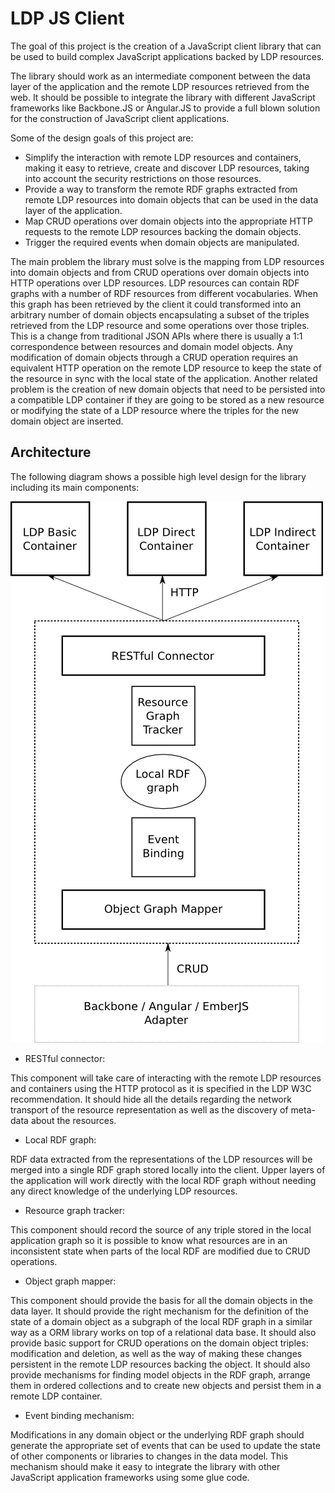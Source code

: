 LDP JS Client
=============


The goal of this project is the creation of a JavaScript client library that can be used to build complex JavaScript applications backed by LDP resources.

The library should work as an intermediate component between the data layer of the application and the remote LDP resources retrieved from the web. It should be possible to integrate the library with different JavaScript frameworks like Backbone.JS or Angular.JS to provide a full blown solution for the construction of JavaScript client applications.

Some of the design goals of this project are:

- Simplify the interaction with remote LDP resources and containers, making it easy to retrieve, create and discover LDP resources, taking into account the security restrictions on those resources.
- Provide a way to transform the remote RDF graphs extracted from remote LDP resources into domain objects that can be used in the data layer of the application.
- Map CRUD operations over domain objects into the appropriate HTTP requests to the remote LDP resources backing the domain objects.
- Trigger the required events when domain objects are manipulated.


The main problem the library must solve is the mapping from LDP resources into domain objects and from CRUD operations over domain objects into HTTP operations over LDP resources.
LDP resources can contain RDF graphs with a number of RDF resources from different vocabularies. When this graph has been retrieved by the client it could transformed into an arbitrary number of domain objects encapsulating a subset of the triples retrieved from the LDP resource and some operations over those triples.
This is a change from traditional JSON APIs where there is usually a 1:1 correspondence between resources and domain model objects.
Any modification of domain objects through a CRUD operation requires an equivalent HTTP operation on the remote LDP resource to keep the state of the resource in sync with the local state of the application.
Another related problem is the creation of new domain objects that need to be persisted into a compatible LDP container if they are going to be stored as a new resource or modifying the state of a LDP resource where the triples for the new domain object are inserted.

Architecture
------------

The following diagram shows a possible high level design for the library including its main components:

![architecture diagram](doc/images/architecture.png)

- RESTful connector:

This component will take care of interacting with the remote LDP resources and containers using the HTTP protocol as it is specified in the LDP W3C recommendation.
It should hide all the details regarding the network transport of the resource representation as well as the discovery of meta-data about the resources.

- Local RDF graph:

RDF data extracted from the representations of the LDP resources will be merged into a single RDF graph stored locally into the client. Upper layers of the application will work directly with the local RDF graph without needing any direct knowledge of the underlying LDP resources.

- Resource graph tracker:

This component should record the source of any triple stored in the local application graph so it is possible to know what resources are in an inconsistent state when parts of the local RDF are modified due to CRUD operations.

- Object graph mapper:

This component should provide the basis for all the domain objects in the data layer. It should provide the right mechanism for the definition of the state of a domain object as a subgraph of the local RDF graph in a similar way as a ORM library works on top of a relational data base.
It should also provide basic support for CRUD operations on the domain object triples: modification and deletion, as well as the way of making these changes persistent in the remote LDP resources backing the object. It should also provide mechanisms for finding model objects in the RDF graph, arrange them in ordered collections and to create new objects and persist them in a remote LDP container.

- Event binding mechanism:

Modifications in any domain object or the underlying RDF graph should generate the appropriate set of events that can be used to update the state of other components or libraries to changes in the data model.
This mechanism should make it easy to integrate the library with other JavaScript application frameworks using some glue code.


